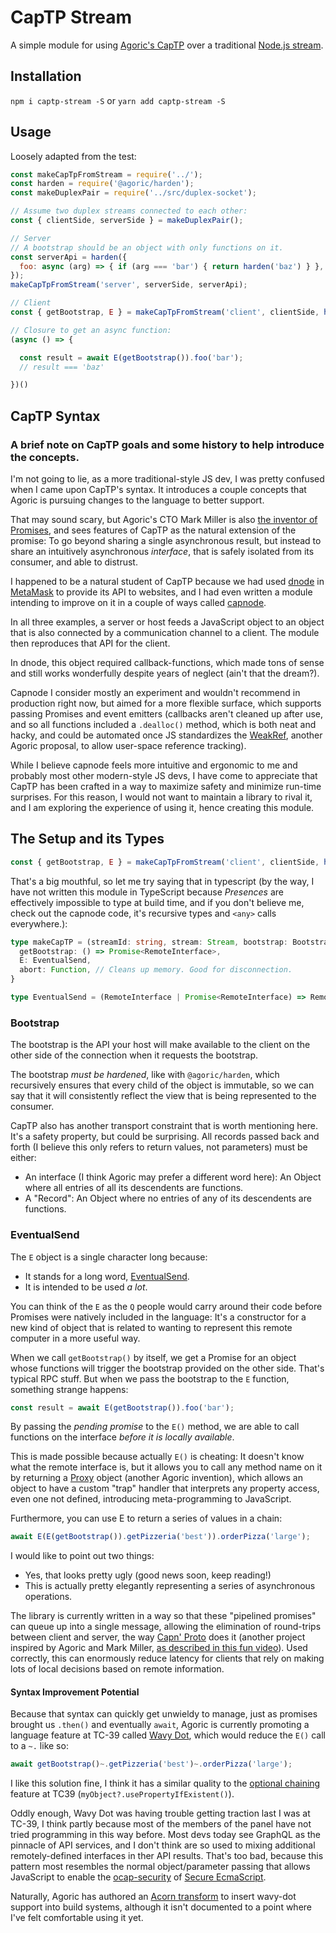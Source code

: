 # CapTP Stream

A simple module for using [Agoric's CapTP](https://github.com/Agoric/agoric-sdk/tree/master/packages/captp) over a traditional [Node.js stream](https://nodejs.org/api/stream.html#stream_stream).

## Installation

`npm i captp-stream -S`
or
`yarn add captp-stream -S`

## Usage

Loosely adapted from the test:

```javascript
const makeCapTpFromStream = require('../');
const harden = require('@agoric/harden');
const makeDuplexPair = require('../src/duplex-socket');

// Assume two duplex streams connected to each other:
const { clientSide, serverSide } = makeDuplexPair();

// Server
// A bootstrap should be an object with only functions on it.
const serverApi = harden({
  foo: async (arg) => { if (arg === 'bar') { return harden('baz') } },
});
makeCapTpFromStream('server', serverSide, serverApi);

// Client
const { getBootstrap, E } = makeCapTpFromStream('client', clientSide, harden({}));

// Closure to get an async function:
(async () => {

  const result = await E(getBootstrap()).foo('bar');
  // result === 'baz'

})()
```

## CapTP Syntax

### A brief note on CapTP goals and some history to help introduce the concepts.

I'm not going to lie, as a more traditional-style JS dev, I was pretty confused when I came upon CapTP's syntax. It introduces a couple concepts that Agoric is pursuing changes to the language to better support.

That may sound scary, but Agoric's CTO Mark Miller is also [the inventor of Promises](https://www.youtube.com/watch?v=24FzHoAVC10), and sees features of CapTP as the natural extension of the promise: To go beyond sharing a single asynchronous result, but instead to share an intuitively asynchronous _interface_, that is safely isolated from its consumer, and able to distrust.

I happened to be a natural student of CapTP because we had used [dnode](https://www.npmjs.com/package/dnode) in [MetaMask](https://metamask.io) to provide its API to websites, and I had even written a module intending to improve on it in a couple of ways called [capnode](https://www.npmjs.com/package/capnode).

In all three examples, a server or host feeds a JavaScript object to an object that is also connected by a communication channel to a client. The module then reproduces that API for the client.

In dnode, this object required callback-functions, which made tons of sense and still works wonderfully despite years of neglect (ain't that the dream?).

Capnode I consider mostly an experiment and wouldn't recommend in production right now, but aimed for a more flexible surface, which supports passing Promises and event emitters (callbacks aren't cleaned up after use, and so all functions included a `.dealloc()` method, which is both neat and hacky, and could be automated once JS standardizes the [WeakRef](https://github.com/tc39/proposal-weakrefs), another Agoric proposal, to allow user-space reference tracking).

While I believe capnode feels more intuitive and ergonomic to me and probably most other modern-style JS devs, I have come to appreciate that CapTP has been crafted in a way to maximize safety and minimize run-time surprises. For this reason, I would not want to maintain a library to rival it, and I am exploring the experience of using it, hence creating this module.

## The Setup and its Types

```javascript
const { getBootstrap, E } = makeCapTpFromStream('client', clientSide, harden({}));
```

That's a big mouthful, so let me try saying that in typescript (by the way, I have not written this module in TypeScript because _Presences_ are effectively impossible to type at build time, and if you don't believe me, check out the capnode code, it's recursive types and `<any>` calls everywhere.):

```typescript
type makeCapTP = (streamId: string, stream: Stream, bootstrap: Bootstrap) => {
  getBootstrap: () => Promise<RemoteInterface>,
  E: EventualSend,
  abort: Function, // Cleans up memory. Good for disconnection.
}

type EventualSend = (RemoteInterface | Promise<RemoteInterface) => RemoteInterface;
```

### Bootstrap

The bootstrap is the API your host will make available to the client on the other side of the connection when it requests the bootstrap.

The bootstrap _must be hardened_, like with `@agoric/harden`, which recursively ensures that every child of the object is immutable, so we can say that it will consistently reflect the view that is being represented to the consumer.

CapTP also has another transport constraint that is worth mentioning here. It's a safety property, but could be surprising. All records passed back and forth (I believe this only refers to return values, not parameters) must be either:

- An interface (I think Agoric may prefer a different word here): An Object where all entries of all its descendents are functions.
- A "Record": An Object where no entries of any of its descendents are functions.

### EventualSend

The `E` object is a single character long because:
- It stands for a long word, [EventualSend](https://github.com/tc39/proposal-eventual-send).
- It is intended to be used _a lot_.

You can think of the `E` as the `Q` people would carry around their code before Promises were natively included in the language: It's a constructor for a new kind of object that is related to wanting to represent this remote computer in a more useful way.

When we call `getBootstrap()` by itself, we get a Promise for an object whose functions will trigger the bootstrap provided on the other side. That's typical RPC stuff. But when we pass the bootstrap to the `E` function, something strange happens:

```javascript
const result = await E(getBootstrap()).foo('bar');
```

By passing the _pending promise_ to the `E()` method, we are able to call functions on the interface _before it is locally available_.

This is made possible because actually `E()` is cheating: It doesn't know what the remote interface is, but it allows you to call any method name on it by returning a [Proxy](https://developer.mozilla.org/en-US/docs/Web/JavaScript/Reference/Global_Objects/Proxy) object (another Agoric invention), which allows an object to have a custom "trap" handler that interprets any property access, even one not defined, introducing meta-programming to JavaScript.

Furthermore, you can use E to return a series of values in a chain:

```javascript
await E(E(getBootstrap()).getPizzeria('best')).orderPizza('large');
```

I would like to point out two things:
- Yes, that looks pretty ugly (good news soon, keep reading!)
- This is actually pretty elegantly representing a series of asynchronous operations.

The library is currently written in a way so that these "pipelined promises" can queue up into a single message, allowing the elimination of round-trips between client and server, the way [Capn' Proto](https://capnproto.org/) does it (another project inspired by Agoric and Mark Miller, [as described in this fun video](https://www.youtube.com/watch?v=acMsHx5XFbQ)). Used correctly, this can enormously reduce latency for clients that rely on making lots of local decisions based on remote information.

#### Syntax Improvement Potential

Because that syntax can quickly get unwieldy to manage, just as promises brought us `.then()` and eventually `await`, Agoric is currently promoting a language feature at TC-39 called [Wavy Dot](https://github.com/tc39/proposal-wavy-dot), which would reduce the `E()` call to a `~.` like so:

```javascript
await getBootstrap()~.getPizzeria('best')~.orderPizza('large');
```
I like this solution fine, I think it has a similar quality to the [optional chaining](https://github.com/tc39/proposal-optional-chaining) feature at TC39 (`myObject?.usePropertyIfExistent()`).

Oddly enough, Wavy Dot was having trouble getting traction last I was at TC-39, I think partly because most of the members of the panel have not tried programming in this way before. Most devs today see GraphQL as the pinnacle of API services, and I don't think are so used to mixing additional remotely-defined interfaces in ther API results. That's too bad, because this pattern most resembles the normal object/parameter passing that allows JavaScript to enable the [ocap-security](https://en.wikipedia.org/wiki/Object-capability_model) of [Secure EcmaScript](https://github.com/tc39/proposal-ses).

Naturally, Agoric has authored an [Acorn transform](https://github.com/Agoric/agoric-sdk/tree/master/packages/acorn-eventual-send) to insert wavy-dot support into build systems, although it isn't documented to a point where I've felt comfortable using it yet.

